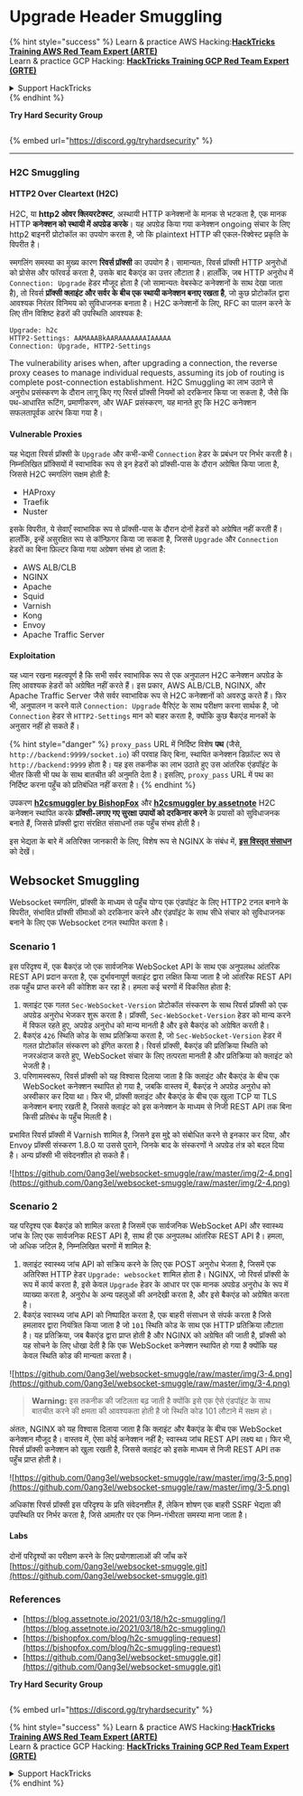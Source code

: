 # Upgrade Header Smuggling

{% hint style="success" %}
Learn & practice AWS Hacking:<img src="/.gitbook/assets/arte.png" alt="" data-size="line">[**HackTricks Training AWS Red Team Expert (ARTE)**](https://training.hacktricks.xyz/courses/arte)<img src="/.gitbook/assets/arte.png" alt="" data-size="line">\
Learn & practice GCP Hacking: <img src="/.gitbook/assets/grte.png" alt="" data-size="line">[**HackTricks Training GCP Red Team Expert (GRTE)**<img src="/.gitbook/assets/grte.png" alt="" data-size="line">](https://training.hacktricks.xyz/courses/grte)

<details>

<summary>Support HackTricks</summary>

* Check the [**subscription plans**](https://github.com/sponsors/carlospolop)!
* **Join the** 💬 [**Discord group**](https://discord.gg/hRep4RUj7f) or the [**telegram group**](https://t.me/peass) or **follow** us on **Twitter** 🐦 [**@hacktricks\_live**](https://twitter.com/hacktricks\_live)**.**
* **Share hacking tricks by submitting PRs to the** [**HackTricks**](https://github.com/carlospolop/hacktricks) and [**HackTricks Cloud**](https://github.com/carlospolop/hacktricks-cloud) github repos.

</details>
{% endhint %}

**Try Hard Security Group**

<figure><img src="/.gitbook/assets/telegram-cloud-document-1-5159108904864449420.jpg" alt=""><figcaption></figcaption></figure>

{% embed url="https://discord.gg/tryhardsecurity" %}

***

### H2C Smuggling <a href="#http2-over-cleartext-h2c" id="http2-over-cleartext-h2c"></a>

#### HTTP2 Over Cleartext (H2C) <a href="#http2-over-cleartext-h2c" id="http2-over-cleartext-h2c"></a>

H2C, या **http2 ओवर क्लियरटेक्स्ट**, अस्थायी HTTP कनेक्शनों के मानक से भटकता है, एक मानक HTTP **कनेक्शन को स्थायी में अपग्रेड करके**। यह अपग्रेड किया गया कनेक्शन ongoing संचार के लिए http2 बाइनरी प्रोटोकॉल का उपयोग करता है, जो कि plaintext HTTP की एकल-रिक्वेस्ट प्रकृति के विपरीत है।

स्मगलिंग समस्या का मुख्य कारण **रिवर्स प्रॉक्सी** का उपयोग है। सामान्यतः, रिवर्स प्रॉक्सी HTTP अनुरोधों को प्रोसेस और फॉरवर्ड करता है, उसके बाद बैकएंड का उत्तर लौटाता है। हालाँकि, जब HTTP अनुरोध में `Connection: Upgrade` हेडर मौजूद होता है (जो सामान्यतः वेबस्केट कनेक्शनों के साथ देखा जाता है), तो रिवर्स **प्रॉक्सी क्लाइंट और सर्वर के बीच एक स्थायी कनेक्शन बनाए रखता है**, जो कुछ प्रोटोकॉल द्वारा आवश्यक निरंतर विनिमय को सुविधाजनक बनाता है। H2C कनेक्शनों के लिए, RFC का पालन करने के लिए तीन विशिष्ट हेडरों की उपस्थिति आवश्यक है:
```
Upgrade: h2c
HTTP2-Settings: AAMAAABkAARAAAAAAAIAAAAA
Connection: Upgrade, HTTP2-Settings
```
The vulnerability arises when, after upgrading a connection, the reverse proxy ceases to manage individual requests, assuming its job of routing is complete post-connection establishment. H2C Smuggling का लाभ उठाने से अनुरोध प्रसंस्करण के दौरान लागू किए गए रिवर्स प्रॉक्सी नियमों को दरकिनार किया जा सकता है, जैसे कि पथ-आधारित रूटिंग, प्रमाणीकरण, और WAF प्रसंस्करण, यह मानते हुए कि H2C कनेक्शन सफलतापूर्वक आरंभ किया गया है।

#### Vulnerable Proxies <a href="#exploitation" id="exploitation"></a>

यह भेद्यता रिवर्स प्रॉक्सी के `Upgrade` और कभी-कभी `Connection` हेडर के प्रबंधन पर निर्भर करती है। निम्नलिखित प्रॉक्सियों में स्वाभाविक रूप से इन हेडरों को प्रॉक्सी-पास के दौरान अग्रेषित किया जाता है, जिससे H2C स्मगलिंग सक्षम होती है:

* HAProxy
* Traefik
* Nuster

इसके विपरीत, ये सेवाएँ स्वाभाविक रूप से प्रॉक्सी-पास के दौरान दोनों हेडरों को अग्रेषित नहीं करती हैं। हालाँकि, इन्हें असुरक्षित रूप से कॉन्फ़िगर किया जा सकता है, जिससे `Upgrade` और `Connection` हेडरों का बिना फ़िल्टर किया गया अग्रेषण संभव हो जाता है:

* AWS ALB/CLB
* NGINX
* Apache
* Squid
* Varnish
* Kong
* Envoy
* Apache Traffic Server

#### Exploitation <a href="#exploitation" id="exploitation"></a>

यह ध्यान रखना महत्वपूर्ण है कि सभी सर्वर स्वाभाविक रूप से एक अनुपालन H2C कनेक्शन अपग्रेड के लिए आवश्यक हेडरों को अग्रेषित नहीं करते हैं। इस प्रकार, AWS ALB/CLB, NGINX, और Apache Traffic Server जैसे सर्वर स्वाभाविक रूप से H2C कनेक्शनों को अवरुद्ध करते हैं। फिर भी, अनुपालन न करने वाले `Connection: Upgrade` वैरिएंट के साथ परीक्षण करना सार्थक है, जो `Connection` हेडर से `HTTP2-Settings` मान को बाहर करता है, क्योंकि कुछ बैकएंड मानकों के अनुसार नहीं हो सकते हैं।

{% hint style="danger" %}
`proxy_pass` URL में निर्दिष्ट विशेष **पथ** (जैसे, `http://backend:9999/socket.io`) की परवाह किए बिना, स्थापित कनेक्शन डिफ़ॉल्ट रूप से `http://backend:9999` होता है। यह इस तकनीक का लाभ उठाते हुए उस आंतरिक एंडपॉइंट के भीतर किसी भी पथ के साथ बातचीत की अनुमति देता है। इसलिए, `proxy_pass` URL में पथ का निर्दिष्ट करना पहुँच को प्रतिबंधित नहीं करता है।
{% endhint %}

उपकरण [**h2csmuggler by BishopFox**](https://github.com/BishopFox/h2csmuggler) और [**h2csmuggler by assetnote**](https://github.com/assetnote/h2csmuggler) H2C कनेक्शन स्थापित करके **प्रॉक्सी-लगाए गए सुरक्षा उपायों को दरकिनार करने** के प्रयासों को सुविधाजनक बनाते हैं, जिससे प्रॉक्सी द्वारा संरक्षित संसाधनों तक पहुँच संभव होती है।

इस भेद्यता के बारे में अतिरिक्त जानकारी के लिए, विशेष रूप से NGINX के संबंध में, [**इस विस्तृत संसाधन**](../network-services-pentesting/pentesting-web/nginx.md#proxy\_set\_header-upgrade-and-connection) को देखें।

## Websocket Smuggling

Websocket स्मगलिंग, प्रॉक्सी के माध्यम से पहुँच योग्य एक एंडपॉइंट के लिए HTTP2 टनल बनाने के विपरीत, संभावित प्रॉक्सी सीमाओं को दरकिनार करने और एंडपॉइंट के साथ सीधे संचार को सुविधाजनक बनाने के लिए एक Websocket टनल स्थापित करता है।

### Scenario 1

इस परिदृश्य में, एक बैकएंड जो एक सार्वजनिक WebSocket API के साथ एक अनुपलब्ध आंतरिक REST API प्रदान करता है, एक दुर्भावनापूर्ण क्लाइंट द्वारा लक्षित किया जाता है जो आंतरिक REST API तक पहुँच प्राप्त करने की कोशिश कर रहा है। हमला कई चरणों में विकसित होता है:

1. क्लाइंट एक गलत `Sec-WebSocket-Version` प्रोटोकॉल संस्करण के साथ रिवर्स प्रॉक्सी को एक अपग्रेड अनुरोध भेजकर शुरू करता है। प्रॉक्सी, `Sec-WebSocket-Version` हेडर को मान्य करने में विफल रहते हुए, अपग्रेड अनुरोध को मान्य मानती है और इसे बैकएंड को अग्रेषित करती है।
2. बैकएंड `426` स्थिति कोड के साथ प्रतिक्रिया करता है, जो `Sec-WebSocket-Version` हेडर में गलत प्रोटोकॉल संस्करण को इंगित करता है। रिवर्स प्रॉक्सी, बैकएंड की प्रतिक्रिया स्थिति को नजरअंदाज करते हुए, WebSocket संचार के लिए तत्परता मानती है और प्रतिक्रिया को क्लाइंट को भेजती है।
3. परिणामस्वरूप, रिवर्स प्रॉक्सी को यह विश्वास दिलाया जाता है कि क्लाइंट और बैकएंड के बीच एक WebSocket कनेक्शन स्थापित हो गया है, जबकि वास्तव में, बैकएंड ने अपग्रेड अनुरोध को अस्वीकार कर दिया था। फिर भी, प्रॉक्सी क्लाइंट और बैकएंड के बीच एक खुला TCP या TLS कनेक्शन बनाए रखती है, जिससे क्लाइंट को इस कनेक्शन के माध्यम से निजी REST API तक बिना किसी प्रतिबंध के पहुँच मिलती है।

प्रभावित रिवर्स प्रॉक्सी में Varnish शामिल है, जिसने इस मुद्दे को संबोधित करने से इनकार कर दिया, और Envoy प्रॉक्सी संस्करण 1.8.0 या उससे पुराने, जिनके बाद के संस्करणों ने अपग्रेड तंत्र को बदल दिया है। अन्य प्रॉक्सी भी संवेदनशील हो सकते हैं।

![https://github.com/0ang3el/websocket-smuggle/raw/master/img/2-4.png](https://github.com/0ang3el/websocket-smuggle/raw/master/img/2-4.png)

### Scenario 2

यह परिदृश्य एक बैकएंड को शामिल करता है जिसमें एक सार्वजनिक WebSocket API और स्वास्थ्य जांच के लिए एक सार्वजनिक REST API है, साथ ही एक अनुपलब्ध आंतरिक REST API है। हमला, जो अधिक जटिल है, निम्नलिखित चरणों में शामिल है:

1. क्लाइंट स्वास्थ्य जांच API को सक्रिय करने के लिए एक POST अनुरोध भेजता है, जिसमें एक अतिरिक्त HTTP हेडर `Upgrade: websocket` शामिल होता है। NGINX, जो रिवर्स प्रॉक्सी के रूप में कार्य करता है, इसे केवल `Upgrade` हेडर के आधार पर एक मानक अपग्रेड अनुरोध के रूप में व्याख्या करता है, अनुरोध के अन्य पहलुओं की अनदेखी करता है, और इसे बैकएंड को अग्रेषित करता है।
2. बैकएंड स्वास्थ्य जांच API को निष्पादित करता है, एक बाहरी संसाधन से संपर्क करता है जिसे हमलावर द्वारा नियंत्रित किया जाता है जो `101` स्थिति कोड के साथ एक HTTP प्रतिक्रिया लौटाता है। यह प्रतिक्रिया, जब बैकएंड द्वारा प्राप्त होती है और NGINX को अग्रेषित की जाती है, प्रॉक्सी को यह सोचने के लिए धोखा देती है कि एक WebSocket कनेक्शन स्थापित हो गया है क्योंकि यह केवल स्थिति कोड की मान्यता करता है।

![https://github.com/0ang3el/websocket-smuggle/raw/master/img/3-4.png](https://github.com/0ang3el/websocket-smuggle/raw/master/img/3-4.png)

> **Warning:** इस तकनीक की जटिलता बढ़ जाती है क्योंकि इसे एक ऐसे एंडपॉइंट के साथ बातचीत करने की क्षमता की आवश्यकता होती है जो स्थिति कोड 101 लौटाने में सक्षम हो।

अंततः, NGINX को यह विश्वास दिलाया जाता है कि क्लाइंट और बैकएंड के बीच एक WebSocket कनेक्शन मौजूद है। वास्तव में, ऐसा कोई कनेक्शन नहीं है; स्वास्थ्य जांच REST API लक्ष्य था। फिर भी, रिवर्स प्रॉक्सी कनेक्शन को खुला रखती है, जिससे क्लाइंट को इसके माध्यम से निजी REST API तक पहुँच प्राप्त होती है।

![https://github.com/0ang3el/websocket-smuggle/raw/master/img/3-5.png](https://github.com/0ang3el/websocket-smuggle/raw/master/img/3-5.png)

अधिकांश रिवर्स प्रॉक्सी इस परिदृश्य के प्रति संवेदनशील हैं, लेकिन शोषण एक बाहरी SSRF भेद्यता की उपस्थिति पर निर्भर करता है, जिसे आमतौर पर एक निम्न-गंभीरता समस्या माना जाता है।

#### Labs

दोनों परिदृश्यों का परीक्षण करने के लिए प्रयोगशालाओं की जाँच करें [https://github.com/0ang3el/websocket-smuggle.git](https://github.com/0ang3el/websocket-smuggle.git)

### References

* [https://blog.assetnote.io/2021/03/18/h2c-smuggling/](https://blog.assetnote.io/2021/03/18/h2c-smuggling/)
* [https://bishopfox.com/blog/h2c-smuggling-request](https://bishopfox.com/blog/h2c-smuggling-request)
* [https://github.com/0ang3el/websocket-smuggle.git](https://github.com/0ang3el/websocket-smuggle.git)


**Try Hard Security Group**

<figure><img src="/.gitbook/assets/telegram-cloud-document-1-5159108904864449420.jpg" alt=""><figcaption></figcaption></figure>

{% embed url="https://discord.gg/tryhardsecurity" %}

{% hint style="success" %}
Learn & practice AWS Hacking:<img src="/.gitbook/assets/arte.png" alt="" data-size="line">[**HackTricks Training AWS Red Team Expert (ARTE)**](https://training.hacktricks.xyz/courses/arte)<img src="/.gitbook/assets/arte.png" alt="" data-size="line">\
Learn & practice GCP Hacking: <img src="/.gitbook/assets/grte.png" alt="" data-size="line">[**HackTricks Training GCP Red Team Expert (GRTE)**<img src="/.gitbook/assets/grte.png" alt="" data-size="line">](https://training.hacktricks.xyz/courses/grte)

<details>

<summary>Support HackTricks</summary>

* Check the [**subscription plans**](https://github.com/sponsors/carlospolop)!
* **Join the** 💬 [**Discord group**](https://discord.gg/hRep4RUj7f) or the [**telegram group**](https://t.me/peass) or **follow** us on **Twitter** 🐦 [**@hacktricks\_live**](https://twitter.com/hacktricks\_live)**.**
* **Share hacking tricks by submitting PRs to the** [**HackTricks**](https://github.com/carlospolop/hacktricks) and [**HackTricks Cloud**](https://github.com/carlospolop/hacktricks-cloud) github repos.

</details>
{% endhint %}
